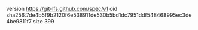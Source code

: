 version https://git-lfs.github.com/spec/v1
oid sha256:7de4b5f9b2120f6e538911de530b5bd1dc7951ddf548468995ec3de4be9811f7
size 399
